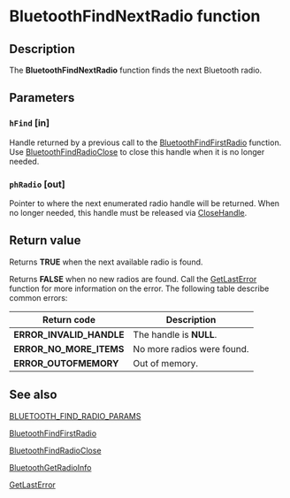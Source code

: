 # BluetoothFindNextRadio function

## Description

The **BluetoothFindNextRadio** function finds the next Bluetooth radio.

## Parameters

### `hFind` [in]

Handle returned by a previous call to the [BluetoothFindFirstRadio](https://learn.microsoft.com/windows/desktop/api/bluetoothapis/nf-bluetoothapis-bluetoothfindfirstradio) function. Use [BluetoothFindRadioClose](https://learn.microsoft.com/windows/desktop/api/bluetoothapis/nf-bluetoothapis-bluetoothfindradioclose) to close this handle when it is no longer needed.

### `phRadio` [out]

Pointer to where the next enumerated radio handle will be returned. When no longer needed, this handle must be released via [CloseHandle](https://learn.microsoft.com/windows/desktop/api/handleapi/nf-handleapi-closehandle).

## Return value

Returns **TRUE** when the next available radio is found.

Returns **FALSE** when no new radios are found. Call the [GetLastError](https://learn.microsoft.com/windows/desktop/api/errhandlingapi/nf-errhandlingapi-getlasterror) function for more information on the error. The following table describe common errors:

| Return code | Description |
| --- | --- |
| **ERROR_INVALID_HANDLE** | The handle is **NULL**. |
| **ERROR_NO_MORE_ITEMS** | No more radios were found. |
| **ERROR_OUTOFMEMORY** | Out of memory. |

## See also

[BLUETOOTH_FIND_RADIO_PARAMS](https://learn.microsoft.com/windows/win32/api/bluetoothapis/ns-bluetoothapis-bluetooth_find_radio_params)

[BluetoothFindFirstRadio](https://learn.microsoft.com/windows/desktop/api/bluetoothapis/nf-bluetoothapis-bluetoothfindfirstradio)

[BluetoothFindRadioClose](https://learn.microsoft.com/windows/desktop/api/bluetoothapis/nf-bluetoothapis-bluetoothfindradioclose)

[BluetoothGetRadioInfo](https://learn.microsoft.com/windows/desktop/api/bluetoothapis/nf-bluetoothapis-bluetoothgetradioinfo)

[GetLastError](https://learn.microsoft.com/windows/desktop/api/errhandlingapi/nf-errhandlingapi-getlasterror)